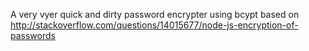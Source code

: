 A very vyer quick and dirty password encrypter using bcypt based on http://stackoverflow.com/questions/14015677/node-js-encryption-of-passwords
